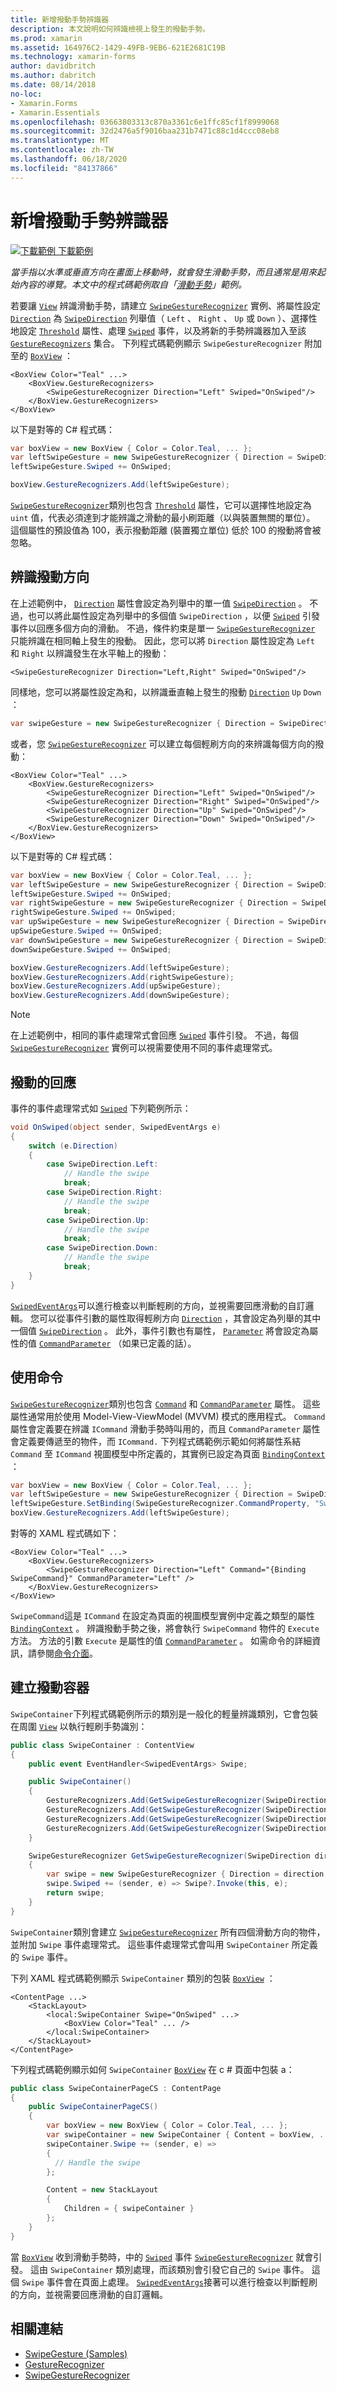 ```yaml
---
title: 新增撥動手勢辨識器
description: 本文說明如何辨識檢視上發生的撥動手勢。
ms.prod: xamarin
ms.assetid: 164976C2-1429-49FB-9EB6-621E2681C19B
ms.technology: xamarin-forms
author: davidbritch
ms.author: dabritch
ms.date: 08/14/2018
no-loc:
- Xamarin.Forms
- Xamarin.Essentials
ms.openlocfilehash: 03663803313c870a3361c6e1ffc85cf1f8999068
ms.sourcegitcommit: 32d2476a5f9016baa231b7471c88c1d4ccc08eb8
ms.translationtype: MT
ms.contentlocale: zh-TW
ms.lasthandoff: 06/18/2020
ms.locfileid: "84137866"
---
```

# <a name="adding-a-swipe-gesture-recognizer"></a>新增撥動手勢辨識器

[![下載範例 ](~/media/shared/download.png) 下載範例](https://docs.microsoft.com/samples/xamarin/xamarin-forms-samples/workingwithgestures-swipegesture)

_當手指以水準或垂直方向在畫面上移動時，就會發生滑動手勢，而且通常是用來起始內容的導覽。本文中的程式碼範例取自「[滑動手勢](https://docs.microsoft.com/samples/xamarin/xamarin-forms-samples/workingwithgestures-swipegesture)」範例。_

若要讓 [`View`](xref:Xamarin.Forms.View) 辨識滑動手勢，請建立 [`SwipeGestureRecognizer`](xref:Xamarin.Forms.SwipeGestureRecognizer) 實例、將屬性設定 [`Direction`](xref:Xamarin.Forms.SwipeGestureRecognizer.Direction) 為 [`SwipeDirection`](xref:Xamarin.Forms.SwipeDirection) 列舉值（ `Left` 、 `Right` 、 `Up` 或 `Down` ）、選擇性地設定 [`Threshold`](xref:Xamarin.Forms.SwipeGestureRecognizer.Threshold) 屬性、處理 [`Swiped`](xref:Xamarin.Forms.SwipeGestureRecognizer.Swiped) 事件，以及將新的手勢辨識器加入至該 [`GestureRecognizers`](xref:Xamarin.Forms.View.GestureRecognizers) 集合。 下列程式碼範例顯示 `SwipeGestureRecognizer` 附加至的 [`BoxView`](xref:Xamarin.Forms.BoxView) ：

```xaml
<BoxView Color="Teal" ...>
    <BoxView.GestureRecognizers>
        <SwipeGestureRecognizer Direction="Left" Swiped="OnSwiped"/>
    </BoxView.GestureRecognizers>
</BoxView>
```

以下是對等的 C# 程式碼：

```csharp
var boxView = new BoxView { Color = Color.Teal, ... };
var leftSwipeGesture = new SwipeGestureRecognizer { Direction = SwipeDirection.Left };
leftSwipeGesture.Swiped += OnSwiped;

boxView.GestureRecognizers.Add(leftSwipeGesture);
```

[`SwipeGestureRecognizer`](xref:Xamarin.Forms.SwipeGestureRecognizer)類別也包含 [`Threshold`](xref:Xamarin.Forms.SwipeGestureRecognizer.Threshold) 屬性，它可以選擇性地設定為 `uint` 值，代表必須達到才能辨識之滑動的最小刷距離（以與裝置無關的單位）。 這個屬性的預設值為 100，表示撥動距離 (裝置獨立單位) 低於 100 的撥動將會被忽略。

## <a name="recognizing-the-swipe-direction"></a>辨識撥動方向

在上述範例中， [`Direction`](xref:Xamarin.Forms.SwipedEventArgs.Direction) 屬性會設定為列舉中的單一值 [`SwipeDirection`](xref:Xamarin.Forms.SwipeDirection) 。 不過，也可以將此屬性設定為列舉中的多個值 `SwipeDirection` ，以便 [`Swiped`](xref:Xamarin.Forms.SwipeGestureRecognizer.Swiped) 引發事件以回應多個方向的滑動。 不過，條件約束是單一 [`SwipeGestureRecognizer`](xref:Xamarin.Forms.SwipeGestureRecognizer) 只能辨識在相同軸上發生的撥動。 因此，您可以將 `Direction` 屬性設定為 `Left` 和 `Right` 以辨識發生在水平軸上的撥動：

```xaml
<SwipeGestureRecognizer Direction="Left,Right" Swiped="OnSwiped"/>
```

同樣地，您可以將屬性設定為和，以辨識垂直軸上發生的撥動 [`Direction`](xref:Xamarin.Forms.SwipedEventArgs.Direction) `Up` `Down` ：

```csharp
var swipeGesture = new SwipeGestureRecognizer { Direction = SwipeDirection.Up | SwipeDirection.Down };
```

或者，您 [`SwipeGestureRecognizer`](xref:Xamarin.Forms.SwipeGestureRecognizer) 可以建立每個輕刷方向的來辨識每個方向的撥動：

```xaml
<BoxView Color="Teal" ...>
    <BoxView.GestureRecognizers>
        <SwipeGestureRecognizer Direction="Left" Swiped="OnSwiped"/>
        <SwipeGestureRecognizer Direction="Right" Swiped="OnSwiped"/>
        <SwipeGestureRecognizer Direction="Up" Swiped="OnSwiped"/>
        <SwipeGestureRecognizer Direction="Down" Swiped="OnSwiped"/>
    </BoxView.GestureRecognizers>
</BoxView>
```

以下是對等的 C# 程式碼：

```csharp
var boxView = new BoxView { Color = Color.Teal, ... };
var leftSwipeGesture = new SwipeGestureRecognizer { Direction = SwipeDirection.Left };
leftSwipeGesture.Swiped += OnSwiped;
var rightSwipeGesture = new SwipeGestureRecognizer { Direction = SwipeDirection.Right };
rightSwipeGesture.Swiped += OnSwiped;
var upSwipeGesture = new SwipeGestureRecognizer { Direction = SwipeDirection.Up };
upSwipeGesture.Swiped += OnSwiped;
var downSwipeGesture = new SwipeGestureRecognizer { Direction = SwipeDirection.Down };
downSwipeGesture.Swiped += OnSwiped;

boxView.GestureRecognizers.Add(leftSwipeGesture);
boxView.GestureRecognizers.Add(rightSwipeGesture);
boxView.GestureRecognizers.Add(upSwipeGesture);
boxView.GestureRecognizers.Add(downSwipeGesture);
```

> [!NOTE]
> 在上述範例中，相同的事件處理常式會回應 [`Swiped`](xref:Xamarin.Forms.SwipeGestureRecognizer.Swiped) 事件引發。 不過，每個 [`SwipeGestureRecognizer`](xref:Xamarin.Forms.SwipeGestureRecognizer) 實例可以視需要使用不同的事件處理常式。

## <a name="responding-to-the-swipe"></a>撥動的回應

事件的事件處理常式如 [`Swiped`](xref:Xamarin.Forms.SwipeGestureRecognizer.Swiped) 下列範例所示：

```csharp
void OnSwiped(object sender, SwipedEventArgs e)
{
    switch (e.Direction)
    {
        case SwipeDirection.Left:
            // Handle the swipe
            break;
        case SwipeDirection.Right:
            // Handle the swipe
            break;
        case SwipeDirection.Up:
            // Handle the swipe
            break;
        case SwipeDirection.Down:
            // Handle the swipe
            break;
    }
}
```

[`SwipedEventArgs`](xref:Xamarin.Forms.SwipedEventArgs)可以進行檢查以判斷輕刷的方向，並視需要回應滑動的自訂邏輯。 您可以從事件引數的屬性取得輕刷方向 [`Direction`](xref:Xamarin.Forms.SwipedEventArgs.Direction) ，其會設定為列舉的其中一個值 [`SwipeDirection`](xref:Xamarin.Forms.SwipeDirection) 。 此外，事件引數也有屬性， [`Parameter`](xref:Xamarin.Forms.SwipedEventArgs.Parameter) 將會設定為屬性的值 [`CommandParameter`](xref:Xamarin.Forms.SwipeGestureRecognizer.CommandParameter) （如果已定義的話）。

## <a name="using-commands"></a>使用命令

[`SwipeGestureRecognizer`](xref:Xamarin.Forms.SwipeGestureRecognizer)類別也包含 [`Command`](xref:Xamarin.Forms.SwipeGestureRecognizer.Command) 和 [`CommandParameter`](xref:Xamarin.Forms.SwipeGestureRecognizer.CommandParameter) 屬性。 這些屬性通常用於使用 Model-View-ViewModel (MVVM) 模式的應用程式。 `Command`屬性會定義要在辨識 `ICommand` 滑動手勢時叫用的，而且 `CommandParameter` 屬性會定義要傳遞至的物件，而 `ICommand.` 下列程式碼範例示範如何將屬性系結 `Command` 至 `ICommand` 視圖模型中所定義的，其實例已設定為頁面 [`BindingContext`](xref:Xamarin.Forms.BindableObject.BindingContext) ：

```csharp
var boxView = new BoxView { Color = Color.Teal, ... };
var leftSwipeGesture = new SwipeGestureRecognizer { Direction = SwipeDirection.Left, CommandParameter = "Left" };
leftSwipeGesture.SetBinding(SwipeGestureRecognizer.CommandProperty, "SwipeCommand");
boxView.GestureRecognizers.Add(leftSwipeGesture);
```

對等的 XAML 程式碼如下：

```xaml
<BoxView Color="Teal" ...>
    <BoxView.GestureRecognizers>
        <SwipeGestureRecognizer Direction="Left" Command="{Binding SwipeCommand}" CommandParameter="Left" />
    </BoxView.GestureRecognizers>
</BoxView>
```

`SwipeCommand`這是 `ICommand` 在設定為頁面的視圖模型實例中定義之類型的屬性 [`BindingContext`](xref:Xamarin.Forms.BindableObject.BindingContext) 。 辨識撥動手勢之後，將會執行 `SwipeCommand` 物件的 `Execute` 方法。 方法的引數 `Execute` 是屬性的值 [`CommandParameter`](xref:Xamarin.Forms.SwipeGestureRecognizer.CommandParameter) 。 如需命令的詳細資訊，請參閱[命令介面](~/xamarin-forms/app-fundamentals/data-binding/commanding.md)。

## <a name="creating-a-swipe-container"></a>建立撥動容器

`SwipeContainer`下列程式碼範例所示的類別是一般化的輕量辨識類別，它會包裝在周圍 [`View`](xref:Xamarin.Forms.View) 以執行輕刷手勢識別：

```csharp
public class SwipeContainer : ContentView
{
    public event EventHandler<SwipedEventArgs> Swipe;

    public SwipeContainer()
    {
        GestureRecognizers.Add(GetSwipeGestureRecognizer(SwipeDirection.Left));
        GestureRecognizers.Add(GetSwipeGestureRecognizer(SwipeDirection.Right));
        GestureRecognizers.Add(GetSwipeGestureRecognizer(SwipeDirection.Up));
        GestureRecognizers.Add(GetSwipeGestureRecognizer(SwipeDirection.Down));
    }

    SwipeGestureRecognizer GetSwipeGestureRecognizer(SwipeDirection direction)
    {
        var swipe = new SwipeGestureRecognizer { Direction = direction };
        swipe.Swiped += (sender, e) => Swipe?.Invoke(this, e);
        return swipe;
    }
}
```

`SwipeContainer`類別會建立 [`SwipeGestureRecognizer`](xref:Xamarin.Forms.SwipeGestureRecognizer) 所有四個滑動方向的物件，並附加 `Swipe` 事件處理常式。 這些事件處理常式會叫用 `SwipeContainer` 所定義的 `Swipe` 事件。

下列 XAML 程式碼範例顯示 `SwipeContainer` 類別的包裝 [`BoxView`](xref:Xamarin.Forms.BoxView) ：

```xaml
<ContentPage ...>
    <StackLayout>
        <local:SwipeContainer Swipe="OnSwiped" ...>
            <BoxView Color="Teal" ... />
        </local:SwipeContainer>
    </StackLayout>
</ContentPage>
```

下列程式碼範例顯示如何 `SwipeContainer` [`BoxView`](xref:Xamarin.Forms.BoxView) 在 c # 頁面中包裝 a：

```csharp
public class SwipeContainerPageCS : ContentPage
{
    public SwipeContainerPageCS()
    {
        var boxView = new BoxView { Color = Color.Teal, ... };
        var swipeContainer = new SwipeContainer { Content = boxView, ... };
        swipeContainer.Swipe += (sender, e) =>
        {
          // Handle the swipe
        };

        Content = new StackLayout
        {
            Children = { swipeContainer }
        };
    }
}
```

當 [`BoxView`](xref:Xamarin.Forms.BoxView) 收到滑動手勢時，中的 [`Swiped`](xref:Xamarin.Forms.SwipeGestureRecognizer.Swiped) 事件 [`SwipeGestureRecognizer`](xref:Xamarin.Forms.SwipeGestureRecognizer) 就會引發。 這由 `SwipeContainer` 類別處理，而該類別會引發它自己的 `Swipe` 事件。 這個 `Swipe` 事件會在頁面上處理。 [`SwipedEventArgs`](xref:Xamarin.Forms.SwipedEventArgs)接著可以進行檢查以判斷輕刷的方向，並視需要回應滑動的自訂邏輯。

## <a name="related-links"></a>相關連結

- [SwipeGesture (Samples)](https://docs.microsoft.com/samples/xamarin/xamarin-forms-samples/workingwithgestures-swipegesture)
- [GestureRecognizer](xref:Xamarin.Forms.GestureRecognizer)
- [SwipeGestureRecognizer](xref:Xamarin.Forms.SwipeGestureRecognizer)
